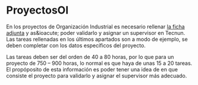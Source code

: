 # ProyectosOI

En los proyectos de Organizaci&oacute;n Industrial es necesario rellenar [la ficha adjunta](https://nicolasserrano.github.io/ProyectosOI/PFM.doc) y as&ioacute; poder validarlo y asignar un supervisor en Tecnun.
Las tareas rellenadas en los &uacute;ltimos apartados son a modo de ejemplo, se deben completar con los datos espec&iacute;ficos del proyecto.
 
Las tareas deben ser del orden de 40 a 80 horas, por lo que para un proyecto de 750 – 900 horas, lo normal es que haya de unas 15 a 20 tareas. El prop&oacute;posito de esta informaci&oacute;n es poder tener una idea de en que consiste el proyecto para validarlo y asignar el supervisor m&aacute;s adecuado.
 
